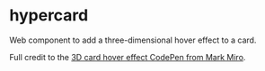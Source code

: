 # hypercard

Web component to add a three-dimensional hover effect to a card.

Full credit to the [3D card hover effect CodePen from Mark Miro](https://codepen.io/markmiro/pen/wbqMPa).
